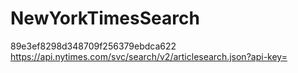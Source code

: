# NewYorkTimesSearch

89e3ef8298d348709f256379ebdca622
https://api.nytimes.com/svc/search/v2/articlesearch.json?api-key=
